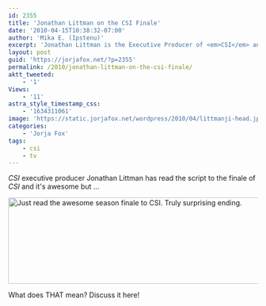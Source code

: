 ```yaml
---
id: 2355
title: 'Jonathan Littman on the CSI Finale'
date: '2010-04-15T10:38:32-07:00'
author: 'Mika E. (Ipstenu)'
excerpt: 'Jonathan Littman is the Executive Producer of <em>CSI</em> and he tweets too! Mild spoilers.'
layout: post
guid: 'https://jorjafox.net/?p=2355'
permalink: /2010/jonathan-littman-on-the-csi-finale/
aktt_tweeted:
    - '1'
Views:
    - '11'
astra_style_timestamp_css:
    - '1634311061'
image: 'https://static.jorjafox.net/wordpress/2010/04/littmanji-head.jpg'
categories:
    - 'Jorja Fox'
tags:
    - csi
    - tv
---
```


<em>CSI</em> executive producer Jonathan Littman has read the script to the finale of <em>CSI </em>and it's awesome but ...

<a href="http://twitter.com/littmanji/status/12204067162"><img src="//static.jorjafox.net/wordpress/2010/04/littmanji-0415.jpg" title="Just read the awesome season finale to CSI. Truly surprising ending." width="567" height="174" class="aligncenter size-full wp-image-2356" /></a>

What does THAT mean? Discuss it here!